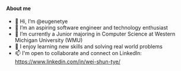 #### About me

- 👋 Hi, I’m @eugenetye
- 👀 I’m an aspiring software engineer and technology enthusiast
- 🌱 I’m currently a Junior majoring in Computer Science at Western Michigan University (WMU)
- 💞️ I enjoy learning new skills and solving real world problems
- 📫 I'm open to collaborate and connect on LinkedIn: https://www.linkedin.com/in/wei-shun-tye/


<!---
eugenetye/eugenetye is a ✨ special ✨ repository because its `README.md` (this file) appears on your GitHub profile.
You can click the Preview link to take a look at your changes.
--->
